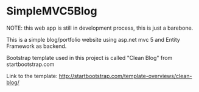 # SimpleMVC5Blog

NOTE: this web app is still in development process, this is just a barebone.

This is a simple blog/portfolio website using asp.net mvc 5 and Entity Framework as backend.

Bootstrap template used in this project is called "Clean Blog" from startbootstrap.com

Link to the template: http://startbootstrap.com/template-overviews/clean-blog/
